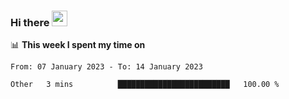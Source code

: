 ### Hi there <a href="https://www.gautamkrishnar.com/"><img src="https://media.giphy.com/media/hvRJCLFzcasrR4ia7z/giphy.gif" width="25px"></a>

📊 **This week I spent my time on**

<!--START_SECTION:waka-->

```text
From: 07 January 2023 - To: 14 January 2023

Other   3 mins          █████████████████████████   100.00 %
```

<!--END_SECTION:waka-->
